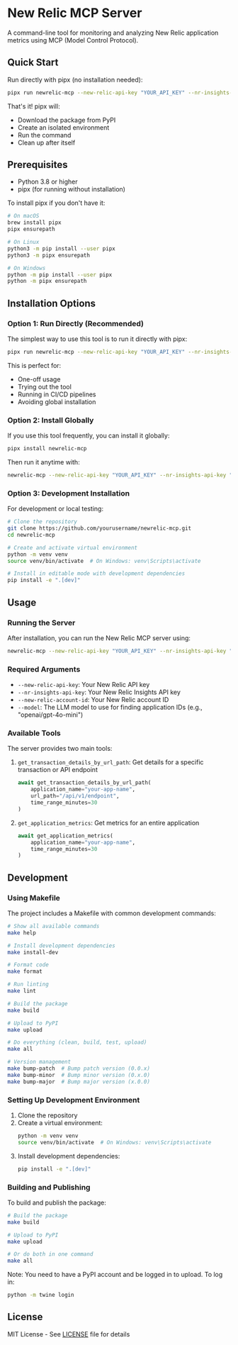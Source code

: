 # New Relic MCP Server

A command-line tool for monitoring and analyzing New Relic application metrics using MCP (Model Control Protocol).

## Quick Start

Run directly with pipx (no installation needed):

```bash
pipx run newrelic-mcp --new-relic-api-key "YOUR_API_KEY" --nr-insights-api-key "YOUR_INSIGHTS_KEY" --new-relic-account-id "YOUR_ACCOUNT_ID" --model "openai/gpt-4o-mini"
```

That's it! pipx will:
- Download the package from PyPI
- Create an isolated environment
- Run the command
- Clean up after itself

## Prerequisites

- Python 3.8 or higher
- pipx (for running without installation)

To install pipx if you don't have it:
```bash
# On macOS
brew install pipx
pipx ensurepath

# On Linux
python3 -m pip install --user pipx
python3 -m pipx ensurepath

# On Windows
python -m pip install --user pipx
python -m pipx ensurepath
```

## Installation Options

### Option 1: Run Directly (Recommended)

The simplest way to use this tool is to run it directly with pipx:

```bash
pipx run newrelic-mcp --new-relic-api-key "YOUR_API_KEY" --nr-insights-api-key "YOUR_INSIGHTS_KEY" --new-relic-account-id "YOUR_ACCOUNT_ID" --model "openai/gpt-4o-mini"
```

This is perfect for:
- One-off usage
- Trying out the tool
- Running in CI/CD pipelines
- Avoiding global installation

### Option 2: Install Globally

If you use this tool frequently, you can install it globally:

```bash
pipx install newrelic-mcp
```

Then run it anytime with:
```bash
newrelic-mcp --new-relic-api-key "YOUR_API_KEY" --nr-insights-api-key "YOUR_INSIGHTS_KEY" --new-relic-account-id "YOUR_ACCOUNT_ID" --model "openai/gpt-4o-mini"
```

### Option 3: Development Installation

For development or local testing:

```bash
# Clone the repository
git clone https://github.com/yourusername/newrelic-mcp.git
cd newrelic-mcp

# Create and activate virtual environment
python -m venv venv
source venv/bin/activate  # On Windows: venv\Scripts\activate

# Install in editable mode with development dependencies
pip install -e ".[dev]"
```

## Usage

### Running the Server

After installation, you can run the New Relic MCP server using:

```bash
newrelic-mcp --new-relic-api-key "YOUR_API_KEY" --nr-insights-api-key "YOUR_INSIGHTS_KEY" --new-relic-account-id "YOUR_ACCOUNT_ID" --model "openai/gpt-4o-mini"
```

### Required Arguments

- `--new-relic-api-key`: Your New Relic API key
- `--nr-insights-api-key`: Your New Relic Insights API key
- `--new-relic-account-id`: Your New Relic account ID
- `--model`: The LLM model to use for finding application IDs (e.g., "openai/gpt-4o-mini")

### Available Tools

The server provides two main tools:

1. `get_transaction_details_by_url_path`: Get details for a specific transaction or API endpoint
   ```python
   await get_transaction_details_by_url_path(
       application_name="your-app-name",
       url_path="/api/v1/endpoint",
       time_range_minutes=30
   )
   ```

2. `get_application_metrics`: Get metrics for an entire application
   ```python
   await get_application_metrics(
       application_name="your-app-name",
       time_range_minutes=30
   )
   ```

## Development

### Using Makefile

The project includes a Makefile with common development commands:

```bash
# Show all available commands
make help

# Install development dependencies
make install-dev

# Format code
make format

# Run linting
make lint

# Build the package
make build

# Upload to PyPI
make upload

# Do everything (clean, build, test, upload)
make all

# Version management
make bump-patch  # Bump patch version (0.0.x)
make bump-minor  # Bump minor version (0.x.0)
make bump-major  # Bump major version (x.0.0)
```

### Setting Up Development Environment

1. Clone the repository
2. Create a virtual environment:
   ```bash
   python -m venv venv
   source venv/bin/activate  # On Windows: venv\Scripts\activate
   ```
3. Install development dependencies:
   ```bash
   pip install -e ".[dev]"
   ```

### Building and Publishing

To build and publish the package:

```bash
# Build the package
make build

# Upload to PyPI
make upload

# Or do both in one command
make all
```

Note: You need to have a PyPI account and be logged in to upload. To log in:
```bash
python -m twine login
```

## License

MIT License - See [LICENSE](LICENSE) file for details 